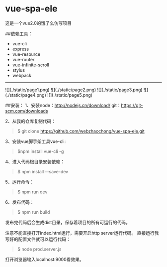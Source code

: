 # vue-spa-ele
这是一个vue2.0的饿了么仿写项目

##依赖工具：
- vue-cli
- express
- vue-resource
- vue-router
- vue-infinite-scroll
- stylus
- webpack

<hr>
![](./static/page1.png)
![](./static/page2.png)
![](./static/page3.png)
![](./static/page4.png)
![](./static/page5.png)

##安装：
1、安装node：http://nodejs.cn/download/ 
     git：https://git-scm.com/downloads

2、从我的仓库复制代码：
> $ git clone https://github.com/webzhaochong/vue-spa-ele.git

3、安装vue脚手架工具vue-cli:
> $npm install vue-cli -g

4、进入代码根目录安装依赖：
> $ npm install --save-dev

5、运行命令：
> $ npm run dev

6、发布代码：
> $ npm run build



发布完代码后会生成dist目录，保存着项目的所有可运行的代码。
      
注意不能直接打开index.html运行，需要开启http server运行代码。
直接运行我写好的配置文件就可以运行代码：
> $ node prod.server.js

打开浏览器输入localhost:9000看效果。



